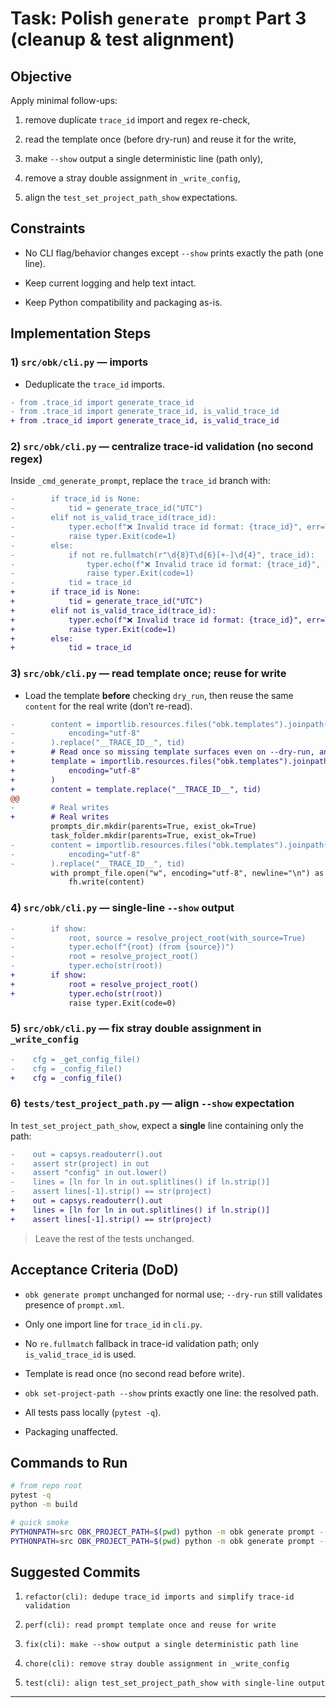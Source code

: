 # Task: Polish `generate prompt` Part 3 (cleanup & test alignment)

## Objective

Apply minimal follow-ups:

1. remove duplicate `trace_id` import and regex re-check,
    
2. read the template once (before dry-run) and reuse it for the write,
    
3. make `--show` output a single deterministic line (path only),
    
4. remove a stray double assignment in `_write_config`,
    
5. align the `test_set_project_path_show` expectations.
    

## Constraints

* No CLI flag/behavior changes except `--show` prints exactly the path (one line).
    
* Keep current logging and help text intact.
    
* Keep Python compatibility and packaging as-is.
    

## Implementation Steps

### 1) `src/obk/cli.py` — imports

* Deduplicate the `trace_id` imports.
    

```diff
- from .trace_id import generate_trace_id
- from .trace_id import generate_trace_id, is_valid_trace_id
+ from .trace_id import generate_trace_id, is_valid_trace_id
```

### 2) `src/obk/cli.py` — centralize trace-id validation (no second regex)

Inside `_cmd_generate_prompt`, replace the `trace_id` branch with:

```diff
-        if trace_id is None:
-            tid = generate_trace_id("UTC")
-        elif not is_valid_trace_id(trace_id):
-            typer.echo(f"❌ Invalid trace id format: {trace_id}", err=True)
-            raise typer.Exit(code=1)
-        else:
-            if not re.fullmatch(r"\d{8}T\d{6}[+-]\d{4}", trace_id):
-                typer.echo(f"❌ Invalid trace id format: {trace_id}", err=True)
-                raise typer.Exit(code=1)
-            tid = trace_id
+        if trace_id is None:
+            tid = generate_trace_id("UTC")
+        elif not is_valid_trace_id(trace_id):
+            typer.echo(f"❌ Invalid trace id format: {trace_id}", err=True)
+            raise typer.Exit(code=1)
+        else:
+            tid = trace_id
```

### 3) `src/obk/cli.py` — read template once; reuse for write

* Load the template **before** checking `dry_run`, then reuse the same `content` for the real write (don’t re-read).
    

```diff
-        content = importlib.resources.files("obk.templates").joinpath("prompt.xml").read_text(
-            encoding="utf-8"
-        ).replace("__TRACE_ID__", tid)
+        # Read once so missing template surfaces even on --dry-run, and avoid re-reading later.
+        template = importlib.resources.files("obk.templates").joinpath("prompt.xml").read_text(
+            encoding="utf-8"
+        )
+        content = template.replace("__TRACE_ID__", tid)
@@
-        # Real writes
+        # Real writes
         prompts_dir.mkdir(parents=True, exist_ok=True)
         task_folder.mkdir(parents=True, exist_ok=True)
-        content = importlib.resources.files("obk.templates").joinpath("prompt.xml").read_text(
-            encoding="utf-8"
-        ).replace("__TRACE_ID__", tid)
         with prompt_file.open("w", encoding="utf-8", newline="\n") as fh:
             fh.write(content)
```

### 4) `src/obk/cli.py` — single-line `--show` output

```diff
-        if show:
-            root, source = resolve_project_root(with_source=True)
-            typer.echo(f"{root} (from {source})")
-            root = resolve_project_root()
-            typer.echo(str(root))
+        if show:
+            root = resolve_project_root()
+            typer.echo(str(root))
             raise typer.Exit(code=0)
```

### 5) `src/obk/cli.py` — fix stray double assignment in `_write_config`

```diff
-    cfg = _get_config_file()
-    cfg = _config_file()
+    cfg = _config_file()
```

### 6) `tests/test_project_path.py` — align `--show` expectation

In `test_set_project_path_show`, expect a **single** line containing only the path:

```diff
-    out = capsys.readouterr().out
-    assert str(project) in out
-    assert "config" in out.lower()
-    lines = [ln for ln in out.splitlines() if ln.strip()]
-    assert lines[-1].strip() == str(project)
+    out = capsys.readouterr().out
+    lines = [ln for ln in out.splitlines() if ln.strip()]
+    assert lines[-1].strip() == str(project)
```

> Leave the rest of the tests unchanged.

## Acceptance Criteria (DoD)

* `obk generate prompt` unchanged for normal use; `--dry-run` still validates presence of `prompt.xml`.
    
* Only one import line for `trace_id` in `cli.py`.
    
* No `re.fullmatch` fallback in trace-id validation path; only `is_valid_trace_id` is used.
    
* Template is read once (no second read before write).
    
* `obk set-project-path --show` prints exactly one line: the resolved path.
    
* All tests pass locally (`pytest -q`).
    
* Packaging unaffected.
    

## Commands to Run

```bash
# from repo root
pytest -q
python -m build

# quick smoke
PYTHONPATH=src OBK_PROJECT_PATH=$(pwd) python -m obk generate prompt --dry-run --print-paths
PYTHONPATH=src OBK_PROJECT_PATH=$(pwd) python -m obk generate prompt --id 20250809T130102+0000 --dry-run
```

## Suggested Commits

1. `refactor(cli): dedupe trace_id imports and simplify trace-id validation`
    
2. `perf(cli): read prompt template once and reuse for write`
    
3. `fix(cli): make --show output a single deterministic path line`
    
4. `chore(cli): remove stray double assignment in _write_config`
    
5. `test(cli): align test_set_project_path_show with single-line output`
    

* * *